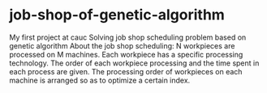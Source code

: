 # job-shop-of-genetic-algorithm
My first project at cauc
Solving job shop scheduling problem based on genetic algorithm
About the job shop scheduling: N workpieces are processed on M machines. Each workpiece has a specific processing technology. The order of each workpiece processing and the time spent in each process are given. The processing order of workpieces on each machine is arranged so as to optimize a certain index.
